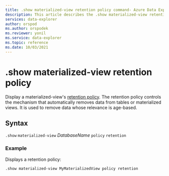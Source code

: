 ```yaml
---
title: .show materialized-view retention policy command- Azure Data Explorer
description: This article describes the .show materialized-view retention policy command in Azure Data Explorer.
services: data-explorer
author: orspod
ms.author: orspodek
ms.reviewer: yonil
ms.service: data-explorer
ms.topic: reference
ms.date: 10/03/2021
---
```

# .show materialized-view retention policy

Display a materialized-view's [retention policy](retentionpolicy.md). The retention policy controls the mechanism that automatically removes data from tables or materialized views. It is used to remove data whose relevance is age-based. 

## Syntax

`.show` `materialized-view` *DatabaseName* `policy` `retention` 

### Example

Displays a retention policy:

```kusto
.show materialized-view MyMaterializedView policy retention 
```
